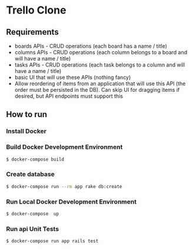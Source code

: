 # Trello Clone

## Requirements

- boards APIs - CRUD operations (each board has a name / title)
- columns APIs - CRUD operations (each column belongs to a board and will have a name / title)
- tasks APIs - CRUD operations (each task belongs to a column and will have a name / title)
- basic UI that will use these APIs (nothing fancy)
- Allow reordering of items from an application that will use this API (the
  order must be persisted in the DB). Can skip UI for dragging items if
  desired, but API endpoints must support this

## How to run

### Install Docker

### Build Docker Development Environment

```bash
$ docker-compose build
```

### Create database

```bash
$ docker-compose run --rm app rake db:create
```

### Run Local Docker Development Environment

```bash
$ docker-compose  up
```

### Run api Unit Tests

```bash
$ docker-compose run app rails test
```
